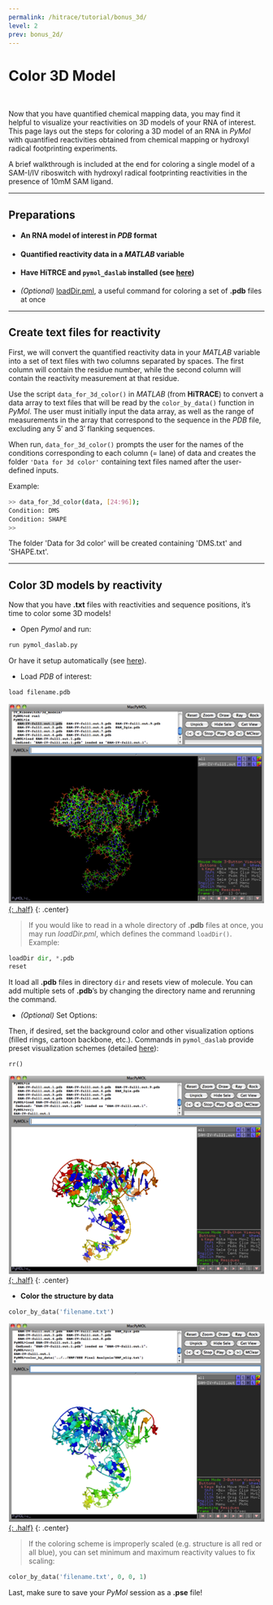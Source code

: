 ```yaml
---
permalink: /hitrace/tutorial/bonus_3d/
level: 2
prev: bonus_2d/
---
```


# Color 3D Model

<br/>

Now that you have quantified chemical mapping data, you may find it helpful to visualize your reactivities on 3D models of your RNA of interest. This page lays out the steps for coloring a 3D model of an RNA in _PyMol_ with quantified reactivities obtained from chemical mapping or hydroxyl radical footprinting experiments.

A brief walkthrough is included at the end for coloring a single model of a SAM-I/IV riboswitch with hydroxyl radical footprinting reactivities in the presence of 10mM SAM ligand.

<hr/>

## Preparations

* #### An RNA model of interest in _PDB_ format

* #### Quantified reactivity data in a _MATLAB_ variable

* #### Have **HiTRCE** and `pymol_daslab` installed (see [here](/pymol_daslab/))

* _(Optional)_ [loadDir.pml](http://www.pymolwiki.org/index.php/LoadDir), a useful command for coloring a set of **.pdb** files at once

<hr/>

## Create text files for reactivity

First, we will convert the quantified reactivity data in your _MATLAB_ variable into a set of text files with two columns separated by spaces. The first column will contain the residue number, while the second column will contain the reactivity measurement at that residue.

Use the script `data_for_3d_color()` in _MATLAB_ (from **HiTRACE**) to convert a data array to text files that will be read by the `color_by_data()` function in _PyMol_. The user must initially input the data array, as well as the range of measurements in the array that correspond to the sequence in the _PDB_ file, excluding any 5&prime; and 3&prime; flanking sequences.

When run, `data_for_3d_color()` prompts the user for the names of the conditions corresponding to each column (= lane) of data and creates the folder `'Data for 3d color'` containing text files named after the user-defined inputs.

Example:

```bash
>> data_for_3d_color(data, [24:96]);
Condition: DMS
Condition: SHAPE
>>
```

The folder 'Data for 3d color' will be created containing 'DMS.txt' and 'SHAPE.txt'.

<hr/>

## Color 3D models by reactivity

Now that you have **.txt** files with reactivities and sequence positions, it’s time to color some 3D models!

* Open _Pymol_ and run:

```python
run pymol_daslab.py
```

Or have it setup automatically (see [here](/pymol_daslab#installation)).

* Load _PDB_ of interest:

```python
load filename.pdb
```

[![load Figure](/hitrace/res/sam_3D_1.png "load Figure"){: .half}](/hitrace/res/sam_3D_1.png)
{: .center}

> If you would like to read in a whole directory of **.pdb** files at once, you may run _loadDir.pml_, which defines the command `loadDir()`. Example:

```python
loadDir dir, *.pdb
reset
```

It load all **.pdb** files in directory `dir` and resets view of molecule. You can add multiple sets of **.pdb**’s by changing the directory name and rerunning the command.

* _(Optional)_ Set Options:

Then, if desired, set the background color and other visualization options (filled rings, cartoon backbone, etc.). Commands in `pymol_daslab` provide preset visualization schemes (detailed [here](/pymol_daslab/docs/)):

```python
rr()
```

[![rr Figure](/hitrace/res/sam_3D_2.png "rr Figure"){: .half}](/hitrace/res/sam_3D_2.png)
{: .center}

* **Color the structure by data**

```python
color_by_data('filename.txt')
```

[![color_by_data Figure](/hitrace/res/sam_3D_3.png "color_by_data Figure"){: .half}](/hitrace/res/sam_3D_3.png)
{: .center}

> If the coloring scheme is improperly scaled (e.g. structure is all red or all blue), you can set minimum and maximum reactivity values to fix scaling:

```python
color_by_data('filename.txt', 0, 0, 1)
```

Last, make sure to save your _PyMol_ session as a **.pse** file!

